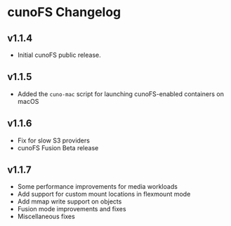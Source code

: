 # cunoFS Changelog

## v1.1.4

- Initial cunoFS public release.

## v1.1.5

- Added the `cuno-mac` script for launching cunoFS-enabled containers on macOS

## v1.1.6

- Fix for slow S3 providers
- cunoFS Fusion Beta release

## v1.1.7

- Some performance improvements for media workloads
- Add support for custom mount locations in flexmount mode
- Add mmap write support on objects
- Fusion mode improvements and fixes
- Miscellaneous fixes
